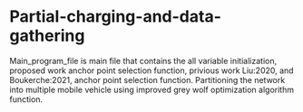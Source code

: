 # Partial-charging-and-data-gathering
Main_program_file is main file that contains the all variable initialization, proposed work anchor point selection function, privious work Liu:2020, and Boukerche:2021, anchor point selection function.
Partitioning the network into multiple mobile vehicle using improved grey wolf optimization algorithm function.
